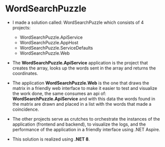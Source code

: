# WordSearchPuzzle

- I made a solution called: WordSearchPuzzle which consists of 4 projects:
  -   WordSearchPuzzle.ApiService  
  -   WordSearchPuzzle.AppHost
  -   WordSearchPuzzle.ServiceDefaults
  -   WordSearchPuzzle.Web
- The **WordSearchPuzzle.ApiService** application is the project that creates the array, looks up the words sent in the array and returns the coordinates.

- The application **WordSearchPuzzle.Web** is the one that draws the matrix in a friendly web interface to make it easier to test and visualize the work done, the same consumes an api of: **WordSearchPuzzle.ApiService** and with this data the words found in the matrix are drawn and placed in a list with the words that made a coincidence.

- The other projects serve as crutches to orchestrate the instances of the application (frontend and backend), to visualize the logs, and the performance of the application in a friendly interface using .NET Aspire. 

- This solution is realized using **.NET 8**.
